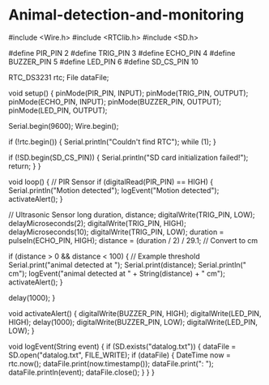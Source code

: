 # Animal-detection-and-monitoring
#include <Wire.h>
#include <RTClib.h>
#include <SD.h>

#define PIR_PIN 2
#define TRIG_PIN 3
#define ECHO_PIN 4
#define BUZZER_PIN 5
#define LED_PIN 6
#define SD_CS_PIN 10

RTC_DS3231 rtc;
File dataFile;

void setup() {
  pinMode(PIR_PIN, INPUT);
  pinMode(TRIG_PIN, OUTPUT);
  pinMode(ECHO_PIN, INPUT);
  pinMode(BUZZER_PIN, OUTPUT);
  pinMode(LED_PIN, OUTPUT);

  Serial.begin(9600);
  Wire.begin();

  if (!rtc.begin()) {
    Serial.println("Couldn't find RTC");
    while (1);
  }

  if (!SD.begin(SD_CS_PIN)) {
    Serial.println("SD card initialization failed!");
    return;
  }
}

void loop() {
  // PIR Sensor
  if (digitalRead(PIR_PIN) == HIGH) {
    Serial.println("Motion detected");
    logEvent("Motion detected");
    activateAlert();
  }

  // Ultrasonic Sensor
  long duration, distance;
  digitalWrite(TRIG_PIN, LOW);
  delayMicroseconds(2);
  digitalWrite(TRIG_PIN, HIGH);
  delayMicroseconds(10);
  digitalWrite(TRIG_PIN, LOW);
  duration = pulseIn(ECHO_PIN, HIGH);
  distance = (duration / 2) / 29.1; // Convert to cm

  if (distance > 0 && distance < 100) { // Example threshold
    Serial.print("animal detected at ");
    Serial.print(distance);
    Serial.println(" cm");
    logEvent("animal detected at " + String(distance) + " cm");
    activateAlert();
  }

  delay(1000);
}

void activateAlert() {
  digitalWrite(BUZZER_PIN, HIGH);
  digitalWrite(LED_PIN, HIGH);
  delay(1000);
  digitalWrite(BUZZER_PIN, LOW);
  digitalWrite(LED_PIN, LOW);
}

void logEvent(String event) {
  if (SD.exists("datalog.txt")) {
    dataFile = SD.open("datalog.txt", FILE_WRITE);
    if (dataFile) {
      DateTime now = rtc.now();
      dataFile.print(now.timestamp());
      dataFile.print(": ");
      dataFile.println(event);
      dataFile.close();
    }
  }
}

